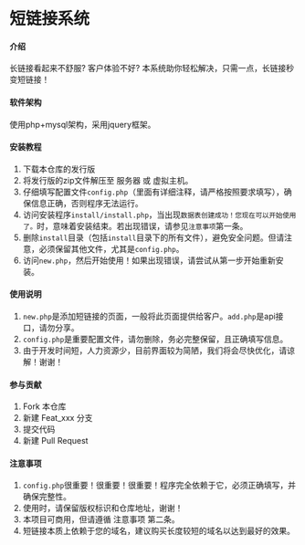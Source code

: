 # 短链接系统

#### 介绍
长链接看起来不舒服? 客户体验不好? 本系统助你轻松解决，只需一点，长链接秒变短链接！

#### 软件架构
使用php+mysql架构，采用jquery框架。


#### 安装教程
1.  下载本仓库的发行版
2.  将发行版的zip文件解压至 服务器 或 虚拟主机。
3.  仔细填写配置文件`config.php`（里面有详细注释，请严格按照要求填写），确保信息正确，否则程序无法运行。
4.  访问安装程序`install/install.php`，当出现`数据表创建成功！您现在可以开始使用了。`时，意味着安装结束。若出现错误，请参见`注意事项`第一条。
5.  删除`install`目录（包括`install`目录下的所有文件），避免安全问题。但请注意，必须保留其他文件，尤其是`config.php`。
6.  访问`new.php`，然后开始使用！如果出现错误，请尝试从第一步开始重新安装。

#### 使用说明
1.  `new.php`是添加短链接的页面，一般将此页面提供给客户。`add.php`是api接口，请勿分享。
2.  `config.php`是重要配置文件，请勿删除，务必完整保留，且正确填写信息。
3.  由于开发时间短，人力资源少，目前界面较为简陋，我们将会尽快优化，请谅解！谢谢！

#### 参与贡献
1.  Fork 本仓库
2.  新建 Feat_xxx 分支
3.  提交代码
4.  新建 Pull Request


#### 注意事项
1.  `config.php`很重要！很重要！很重要！程序完全依赖于它，必须正确填写，并确保完整性。
2.  使用时，请保留版权标识和仓库地址，谢谢！
3.  本项目可商用，但请遵循 注意事项 第二条。
4.  短链接本质上依赖于您的域名，建议购买长度较短的域名以达到最好的效果。
